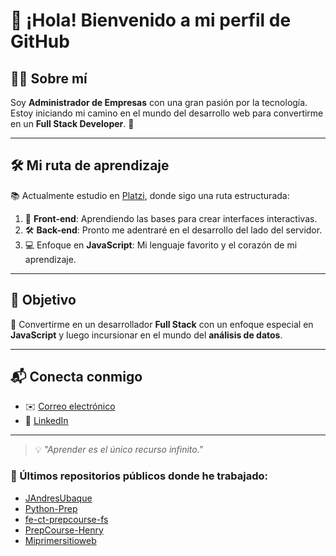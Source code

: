 # 👋 ¡Hola! Bienvenido a mi perfil de GitHub  

## 👨‍💼 Sobre mí  
Soy **Administrador de Empresas** con una gran pasión por la tecnología. Estoy iniciando mi camino en el mundo del desarrollo web para convertirme en un **Full Stack Developer**. 🚀  

---

## 🛠️ Mi ruta de aprendizaje  
📚 Actualmente estudio en [Platzi](https://platzi.com/), donde sigo una ruta estructurada:  
1. 🌟 **Front-end**: Aprendiendo las bases para crear interfaces interactivas.  
2. 🛠️ **Back-end**: Pronto me adentraré en el desarrollo del lado del servidor.  
3. 💻 Enfoque en **JavaScript**: Mi lenguaje favorito y el corazón de mi aprendizaje.  

---

## 🚀 Objetivo  
🎯 Convertirme en un desarrollador **Full Stack** con un enfoque especial en **JavaScript** y luego incursionar en el mundo del **análisis de datos**.  

---

## 📬 Conecta conmigo  
- ✉️ [Correo electrónico](mailto:jorge.ubaque55@gmail.com)  
- 💼 [LinkedIn](https://www.linkedin.com/in/jorge-andres-ubaque-garzon-9a8256226/)  

---

> 💡 *"Aprender es el único recurso infinito."*  


### 🚀 Últimos repositorios públicos donde he trabajado:
- [JAndresUbaque](https://github.com/JAndresUbaque/JAndresUbaque)
- [Python-Prep](https://github.com/JAndresUbaque/Python-Prep)
- [fe-ct-prepcourse-fs](https://github.com/JAndresUbaque/fe-ct-prepcourse-fs)
- [PrepCourse-Henry](https://github.com/JAndresUbaque/PrepCourse-Henry)
- [Miprimersitioweb](https://github.com/JAndresUbaque/Miprimersitioweb)
